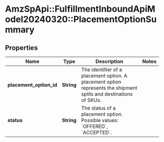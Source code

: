 # AmzSpApi::FulfillmentInboundApiModel20240320::PlacementOptionSummary

## Properties
Name | Type | Description | Notes
------------ | ------------- | ------------- | -------------
**placement_option_id** | **String** | The identifier of a placement option. A placement option represents the shipment splits and destinations of SKUs. | 
**status** | **String** | The status of a placement option. Possible values: &#x60;OFFERED&#x60;, &#x60;ACCEPTED&#x60;. | 

